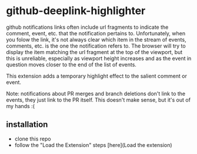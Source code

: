 # github-deeplink-highlighter
github notifications links often include url fragments to indicate the comment, event, etc. that the notification pertains to. Unfortunately, when you folow the link, it's not always clear which item in the stream of events, comments, etc. is the one the notification refers to. The browser will try to display the item matching the url fragment at the top of the viewport, but this is unreliable, especially as viewport height increases and as the event in question moves closer to the end of the list of events.

This extension adds a temporary highlight effect to the salient comment or event. 

Note: notifications about PR merges and branch deletions don't link to the events, they just link to the PR itself. This doesn't make sense, but it's out of my hands :(

## installation
- clone this repo
- follow the "Load the Extension" steps [here](Load the extension)
